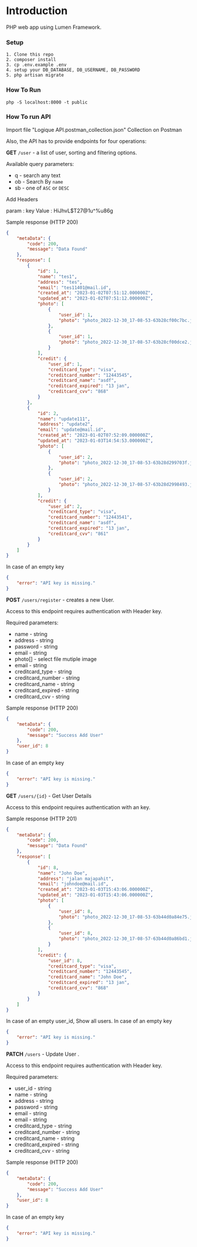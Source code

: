 # Introduction
PHP web app using Lumen Framework.

### Setup
```hash
1. Clone this repo
2. composer install
3. cp .env.example .env
4. setup your DB_DATABASE, DB_USERNAME, DB_PASSWORD
5. php artisan migrate
```

### How To Run
```hash
php -S localhost:8000 -t public
```

### How To run API 
Import file "Logique API.postman_collection.json" Collection on Postman

Also, the API has to provide endpoints for four operations:

**GET** `/user` - a list of user, sorting and filtering options.

Available query parameters:
- q - search any text
- ob - Search By  `name`
- sb - one of `ASC` or `DESC`

Add Headers

param : key
Value : HiJhvL$T27@1u^%u86g

Sample response (HTTP 200)

```json
{
    "metaData": {
        "code": 200,
        "message": "Data Found"
    },
    "response": [
        {
            "id": 1,
            "name": "tes1",
            "address": "tes",
            "email": "tes11401@mail.id",
            "created_at": "2023-01-02T07:51:12.000000Z",
            "updated_at": "2023-01-02T07:51:12.000000Z",
            "photo": [
                {
                    "user_id": 1,
                    "photo": "photo_2022-12-30_17-08-53-63b28cf00c7bc.jpg"
                },
                {
                    "user_id": 1,
                    "photo": "photo_2022-12-30_17-08-57-63b28cf00dce2.jpg"
                }
            ],
            "credit": {
                "user_id": 1,
                "creditcard_type": "visa",
                "creditcard_number": "12443545",
                "creditcard_name": "asdf",
                "creditcard_expired": "13 jan",
                "creditcard_cvv": "868"
            }
        },
        {
            "id": 2,
            "name": "update111",
            "address": "update2",
            "email": "update@mail.id",
            "created_at": "2023-01-02T07:52:09.000000Z",
            "updated_at": "2023-01-03T14:54:53.000000Z",
            "photo": [
                {
                    "user_id": 2,
                    "photo": "photo_2022-12-30_17-08-53-63b28d299703f.jpg"
                },
                {
                    "user_id": 2,
                    "photo": "photo_2022-12-30_17-08-57-63b28d2998493.jpg"
                }
            ],
            "credit": {
                "user_id": 2,
                "creditcard_type": "visa",
                "creditcard_number": "12443541",
                "creditcard_name": "asdf",
                "creditcard_expired": "13 jan",
                "creditcard_cvv": "861"
            }
        }
    ]
}
```

In case of an empty key

```json
{
    "error": "API key is missing."
}
```

**POST** `/users/register` - creates a new User.

Access to this endpoint requires authentication with Header key.

Required parameters:
- name - string
- address - string
- password - string
- email - string
- photo[] -  select file mutiple image
- email - string
- creditcard_type - string
- creditcard_number - string
- creditcard_name - string
- creditcard_expired - string
- creditcard_cvv - string

Sample response (HTTP 200)

```json
{
    "metaData": {
        "code": 200,
        "message": "Success Add User"
    },
    "user_id": 8
}
```

In case of an empty key

```json
{
    "error": "API key is missing."
}
```


**GET** `/users/{id}` - Get User Details

Access to this endpoint requires authentication with an key.

Sample response (HTTP 201)

```json
{
    "metaData": {
        "code": 200,
        "message": "Data Found"
    },
    "response": [
        {
            "id": 8,
            "name": "John Doe",
            "address": "jalan majapahit",
            "email": "johndoe@mail.id",
            "created_at": "2023-01-03T15:43:06.000000Z",
            "updated_at": "2023-01-03T15:43:06.000000Z",
            "photo": [
                {
                    "user_id": 8,
                    "photo": "photo_2022-12-30_17-08-53-63b44d0a84e75.jpg"
                },
                {
                    "user_id": 8,
                    "photo": "photo_2022-12-30_17-08-57-63b44d0a86bd1.jpg"
                }
            ],
            "credit": {
                "user_id": 8,
                "creditcard_type": "visa",
                "creditcard_number": "12443545",
                "creditcard_name": "John Doe",
                "creditcard_expired": "13 jan",
                "creditcard_cvv": "868"
            }
        }
    ]
}
```

In case of an empty user_id, Show all users.
In case of an empty key

```json
{
    "error": "API key is missing."
}
```

**PATCH** `/users` - Update User .

Access to this endpoint requires authentication with Header key.

Required parameters:
- user_id - string
- name - string
- address - string
- password - string
- email - string
- email - string
- creditcard_type - string
- creditcard_number - string
- creditcard_name - string
- creditcard_expired - string
- creditcard_cvv - string

Sample response (HTTP 200)

```json
{
    "metaData": {
        "code": 200,
        "message": "Success Add User"
    },
    "user_id": 8
}
```

In case of an empty key

```json
{
    "error": "API key is missing."
}
```
